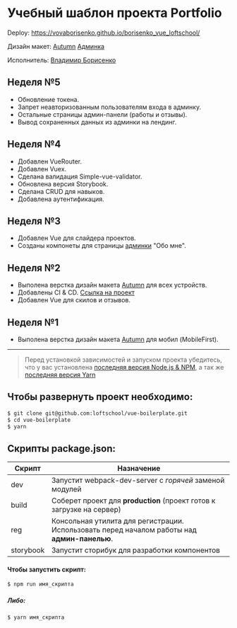 # Учебный шаблон проекта Portfolio

Deploy: https://vovaborisenko.github.io/borisenko_vue_loftschool/

Дизайн макет: [Autumn](https://www.figma.com/file/k0z3kxC6O9gwzDjQVeox0o/Autumn?node-id=0%3A1)
[Админка](https://www.figma.com/file/dL2zmKuChdJPddkFKmLJ0E/Admin?node-id=1%3A593)

Исполнитель: [Владимир Борисенко](https://github.com/vovaborisenko)

## Неделя №5
- Обновление токена.
- Запрет неавторизованным пользователям входа в админку.
- Остальные страницы админ-панели (работы и отзывы).
- Вывод сохраненных данных из админки на лендинг.

## Неделя №4
- Добавлен VueRouter.
- Добавлен Vuex.
- Сделана валидация Simple-vue-validator.
- Обновлена версия Storybook.
- Сделана CRUD для навыков.
- Добавлена аутентификация.

## Неделя №3
- Добавлен Vue для слайдера проектов.
- Созданы компонеты для страницы [админки](https://www.figma.com/file/dL2zmKuChdJPddkFKmLJ0E/Admin?node-id=1%3A593) "Обо мне".

## Неделя №2
- Выполена верстка дизайн макета [Autumn](https://www.figma.com/file/k0z3kxC6O9gwzDjQVeox0o/Autumn?node-id=0%3A1) для всех устройств.
- Добавлены CI & CD. [Ссылка на проект](https://vovaborisenko.github.io/borisenko_vue_loftschool/)
- Добавлен Vue для скилов и отзывов.

## Неделя №1
- Выполена верстка дизайн макета [Autumn](https://www.figma.com/file/k0z3kxC6O9gwzDjQVeox0o/Autumn?node-id=0%3A1) для мобил (MobileFirst).

---

> Перед установкой зависимостей и запуском проекта убедитесь, что у вас установлена [последняя версия Node.js & NPM](https://nodejs.org/en/download/current/), а так же 
[последняя версия Yarn](https://yarnpkg.com/ru/docs/install)

##  Чтобы развернуть проект необходимо:
```sh
$ git clone git@github.com:loftschool/vue-boilerplate.git
$ cd vue-boilerplate
$ yarn
```

## Скрипты package.json:

| Скрипт | Назначение |
| ------ | ------ |
| dev | Запустит webpack-dev-server с _горячей_ заменой модулей |
| build | Соберет проект для **production** (проект готов к загрузке на сервер) |
| reg | Консольная утилита для регистрации. Использовать перед началом работы над **админ-панелью**. |
| storybook | Запустит сторибук для разработки компонентов |

#### Чтобы запустить скрипт:
```sh
$ npm run имя_скрипта
```

##### Либо:
```sh
$ yarn имя_скрипта
```
